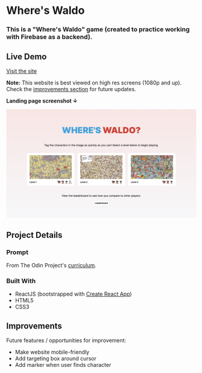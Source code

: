 # Where's Waldo

### This is a "Where's Waldo" game (created to practice working with Firebase as a backend). 

## Live Demo

[Visit the site](https://currytay.github.io/wheres-waldo/)

**Note:** This website is best viewed on high res screens (1080p and up). Check the [improvements section](#improvements) for future updates.

**Landing page screenshot ↓**

![alt="screenshot of website"](src/assets/screenshot.png)

## Project Details

### Prompt

From The Odin Project's [curriculum](https://www.theodinproject.com/paths/full-stack-javascript/courses/javascript/lessons/where-s-waldo-a-photo-tagging-app). 

### Built With

- ReactJS (bootstrapped with [Create React App](https://github.com/facebook/create-react-app))
- HTML5
- CSS3

## Improvements

Future features / opportunities for improvement:

- Make website mobile-friendly
- Add targeting box around cursor
- Add marker when user finds character